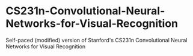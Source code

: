 # CS231n-Convolutional-Neural-Networks-for-Visual-Recognition
Self-paced (modified) version of Stanford's CS231n Convolutional Neural Networks for Visual Recognition
